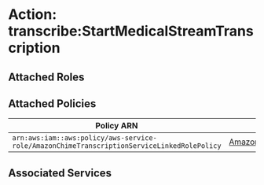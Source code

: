 # Action: transcribe:StartMedicalStreamTranscription

## Attached Roles

## Attached Policies

| Policy ARN | Policy Name |
|------------|-------------|
| `arn:aws:iam::aws:policy/aws-service-role/AmazonChimeTranscriptionServiceLinkedRolePolicy` | [AmazonChimeTranscriptionServiceLinkedRolePolicy](../policies.md#amazonchimetranscriptionservicelinkedrolepolicy) |

## Associated Services

